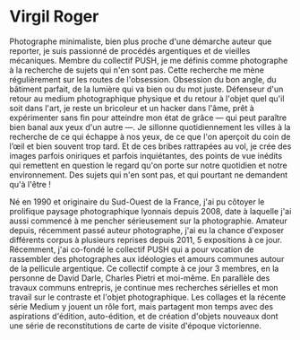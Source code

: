 # Virgil Roger


Photographe minimaliste, bien plus proche d'une démarche auteur que reporter, je suis passionné de procédés argentiques et de vieilles mécaniques. Membre du collectif PUSH, je me définis comme photographe à la recherche de sujets qui n'en sont pas. Cette recherche me mène régulièrement sur les routes de l'obsession. Obsession du bon angle, du bâtiment parfait, de la lumière qui va bien ou du mot juste. Défenseur d'un retour au medium photographique physique et du retour à l'objet quel qu'il soit dans l'art, je reste un bricoleur et un hacker dans l'âme, prêt à expérimenter sans fin pour atteindre mon état de grâce — qui peut paraître bien banal aux yeux d'un autre —. Je sillonne quotidiennement les villes à la recherche de ce qui échappe à nos yeux, de ce que l'on aperçoit du coin de l’œil et bien souvent trop tard. Et de ces bribes rattrapées au vol, je crée des images parfois oniriques et parfois inquiétantes, des points de vue inédits qui remettent en question le regard qu'on porte sur notre quotidien et notre environnement. Des sujets qui n'en sont pas, et qui pourtant ne demandent qu'à l'être !

Né en 1990 et originaire du Sud-Ouest de la France, j'ai pu côtoyer le prolifique paysage photographique lyonnais depuis 2008, date à laquelle j'ai aussi commencé à me pencher sérieusement sur la photographie. Amateur depuis, récemment passé auteur photographe, j'ai eu la chance d'exposer différents corpus à plusieurs reprises depuis 2011, 5 expositions à ce jour. Récemment, j'ai co-fondé le collectif PUSH qui a pour vocation de rassembler des photographes aux idéologies et amours communes autour de la pellicule argentique. Ce collectif compte à ce jour 3 membres, en la personne de David Darle, Charles Pietri et moi-même. En parallèle des travaux communs entrepris, je continue mes recherches sérielles et mon travail sur le contraste et l'objet photographique. Les collages et la récente série Medium y jouent un rôle fort, mais partagent mon temps avec des aspirations d'édition, auto-édition, et de création d'objets nouveaux dont une série de reconstitutions de carte de visite d'époque victorienne.